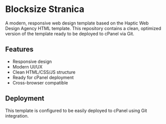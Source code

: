 # Blocksize Stranica

A modern, responsive web design template based on the Haptic Web Design Agency HTML template. This repository contains a clean, optimized version of the template ready to be deployed to cPanel via Git.

## Features

- Responsive design
- Modern UI/UX
- Clean HTML/CSS/JS structure
- Ready for cPanel deployment
- Cross-browser compatible

## Deployment

This template is configured to be easily deployed to cPanel using Git integration.
